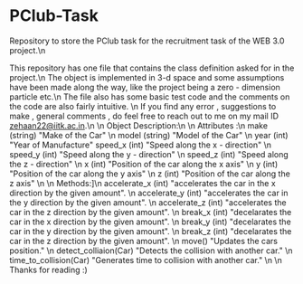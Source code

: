 # PClub-Task
Repository to store the PClub task for the recruitment task of the WEB 3.0 project.\n

This repository has one file that contains the class definition asked for in the project.\n
The object is implemented in 3-d space and some assumptions have been made along the way, like the project being a zero - dimension particle
etc.\n
The file also has some basic test code and the comments on the code are also fairly intuitive. \n
If you find any error , suggestions to make , general comments , do feel free to reach out to me on my mail ID zehaan22@iitk.ac.in.\n
\n
Object Description:\n
\n
Attributes :\n
make (string) "Make of the Car" \n
model (string) "Model of the Car" \n
year (int) "Year of Manufacture"
speed_x (int) "Speed along the x - direction" \n
speed_y (int) "Speed along the y - direction" \n
speed_z (int) "Speed along the z - direction" \n
x (int) "Position of the car along the x axis" \n
y (int) "Position of the car along the y axis" \n
z (int) "Position of the car along the z axis" \n
\n
Methods:]\n
accelerate_x (int) "accelerates the car in the x direction by the given amount". \n
accelerate_y (int) "accelerates the car in the y direction by the given amount". \n
accelerate_z (int) "accelerates the car in the z direction by the given amount". \n
break_x (int) "decelarates the car in the x direction by the given amount". \n
break_y (int) "decelarates the car in the y direction by the given amount". \n
break_z (int) "decelarates the car in the z direction by the given amount". \n
move() "Updates the cars position." \n
detect_colliaion(Car) "Detects the collision with another car." \n
time_to_collision(Car) "Generates time to collision with another car." \n
\n
Thanks for reading :) 
